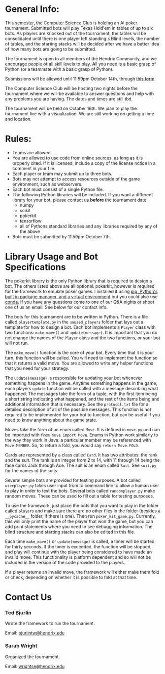 # General Info:

This semester, the Computer Science Club is holding an AI poker tournament. Submitted bots will play Texas Hold'em in tables of up to six bots. As players are knocked out of the tournament, the tables will be consolidated until there is one player left standing.s Blind levels, the number of tables, and the starting stacks will be decided after we have a better idea of how many bots are going to be submitted.

The tournament is open to all members of the Hendrix Community, and we encourage people of all skill levels to play. All you need is a basic grasp of Python (or a teammate with a basic grasp of Python).

Submissions will be allowed until 11:59pm October 14th, through [this form](https://forms.office.com/Pages/ResponsePage.aspx?id=jMH2DNLQP0qD0GY9Ygpj0xyfNGkHdu5JkmagYtTIratUOVNOUFBHNkMzSVNSRjBTWlhWVjdVOUVXMy4u).

The Computer Science Club will be hosting two nights before the tournament where we will be available to answer questions and help with any problems you are having. The dates and times are still tbd.

The tournament will be held on October 16th. We plan to play the tournament live with a visualization. We are still working on getting a time and location.

# Rules:

- Teams are allowed.
- You are allowed to use code from online sources, as long as it is properly cited. If it is licensed, include a copy of the license notice in a comment in your file.
- Each player or team may submit up to three bots.
- Bots may not attempt to access resources outside of the game environment, such as webservers.
- Each bot must consist of a single Python file.
- The following Python libraries will be included. If you want a different library for your bot, please contact us **before** the tournament date.
  - numpy
  - scikit
  - pokerkit
  - tensorflow
  - all of Pythons standard libraries and any libraries required by any of the above
- Bots must be submitted by 11:59pm October 7th.

# Library Usage and Bot Specifications

The pokerkit library is the only Python library that is required to design a bot. The others listed above are all optional. pokerkit, however is required for the framework to emulate poker games. I installed it using [pip, Python's built in package manager, and a virtual environment](https://packaging.python.org/en/latest/guides/installing-using-pip-and-virtual-environments/) but you could also use [conda](https://docs.conda.io/projects/conda/en/latest/user-guide/getting-started.html). If you have any questions come to one of our Q&A nights or shoot one of us an email. See below for our contact info.

The bots for this tournament are to be written in Python. There is a file called `playertemplate.py` in the `unused_players` folder that lays out a template for how to design a bot. Each bot implements a `Player` class with two functions: `make_move()` and `update(message)`. It is important that you do not change the names of the `Player` class and the two functions, or your bot will not run.

The `make_move()` function is the core of your bot. Every time that it is your turn, this function will be called. You will need to implement the function so that it returns a valid move. You are allowed to write any helper functions that you need for your strategy.

The `update(message)` is responsible for updating your bot whenever something happens in the game. Anytime something happens in the game, each players `update` function will be called with a message describing what happened. The messages take the form of a tuple, with the first item being a short string indicating what happened, and the rest of the items being and additional information that is necessary. See the `protocol.txt` file for a detailed description of all of the possible messages. This function is not required to be implemented for your bot to function, but can be useful if you need to know anything about the game state.

Moves take the form of an enum called `Move`. It is defined in `move.py` and can be imported with `from move import Move`. Enums in Python work similarly to the way they work in Java: a particular member may be referenced with `Move.MEMBER`. So, to return a fold, you would say `return Move.FOLD`.

Cards are represented by a class called `Card`. It has two attributes: the rank and the suit. The rank is an integer from 2 to 14, with 11 through 14 being the face cards Jack through Ace. The suit is an enum called `Suit`. See `suit.py` for the names of the suits.

Several simple bots are provided for testing purposes. A bot called `userplayer.py` takes user input from to command line to allow a human user to play in order to test the bots. Several bots called `randomplayer.py` make random moves. These can be used to fill out a table for testing purposes.

To use the framework, just place the bots that you want to play in the folder called `players` and make sure there are no other files in the folder (besides a `__pycache__` folder, if there is one). Then run `poker_kit_game.py`. Currently, this will only print the name of the player that won the game, but you can add print statements where you need to see debugging information. The blind structure and starting stacks can also be edited in this file.

Each time `make_move()` or `update(message)` is called, a timer will be started for thirty seconds. If the timer is exceeded, the function will be stopped, and play will continue with the player being considered to have made an invalid move. This functionality is platform dependent and so will not be included in the version of the code provided to the players.

If a player returns an invalid move, the framework will either make them fold or check, depending on whether it is possible to fold at that time.

# Contact Us

### Ted Bjurlin

Wrote the framework to run the tournament.

Email: [bjurlintw@hendrix.edu](bjurlintw@hendrix.edu)

### Sarah Wright

Organized the tournament.

Email: [wrightse@hendrix.edu](wrightse@hendrix.edu)